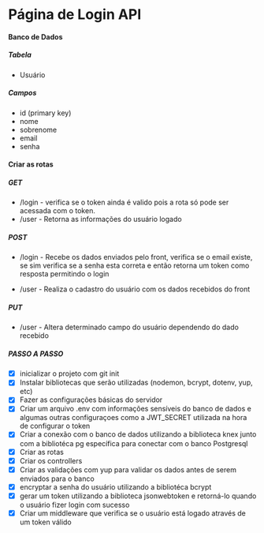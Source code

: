 # Página de Login API

#### Banco de Dados

##### Tabela

- Usuário

##### Campos

- id (primary key)
- nome
- sobrenome
- email
- senha

#### Criar as rotas

##### GET
- /login - verifica se o token ainda é valido pois a rota só pode ser acessada com o token.
- /user - Retorna as informações do usuário logado

##### POST

- /login - Recebe os dados enviados pelo front, verifica se o email existe, se sim verifica se a senha esta correta e então retorna um token como resposta permitindo o login

- /user - Realiza o cadastro do usuário com os dados recebidos do front

##### PUT

- /user - Altera determinado campo do usuário dependendo do dado recebido

##### PASSO A PASSO

- [x] inicializar o projeto com git init
- [x] Instalar bibliotecas que serão utilizadas (nodemon, bcrypt, dotenv, yup, etc)
- [x] Fazer as configurações básicas do servidor
- [x] Criar um arquivo .env com informações sensíveis do banco de dados e algumas outras configuraçoes como a JWT_SECRET utilizada na hora de configurar o token 
- [x] Criar a conexão com o banco de dados utilizando a biblioteca knex junto com a bibliotéca pg específica para conectar com o banco Postgresql
- [x] Criar as rotas
- [x] Criar os controllers
- [x] Criar as validações com yup para validar os dados antes de serem enviados para o banco
- [x] encryptar a senha do usuário utilizando a bibliotéca bcrypt
- [x] gerar um token utilizando a biblioteca jsonwebtoken e retorná-lo quando o usuário fizer login com sucesso
- [x] Criar um middleware que verifica se o usuário está logado através de um token válido